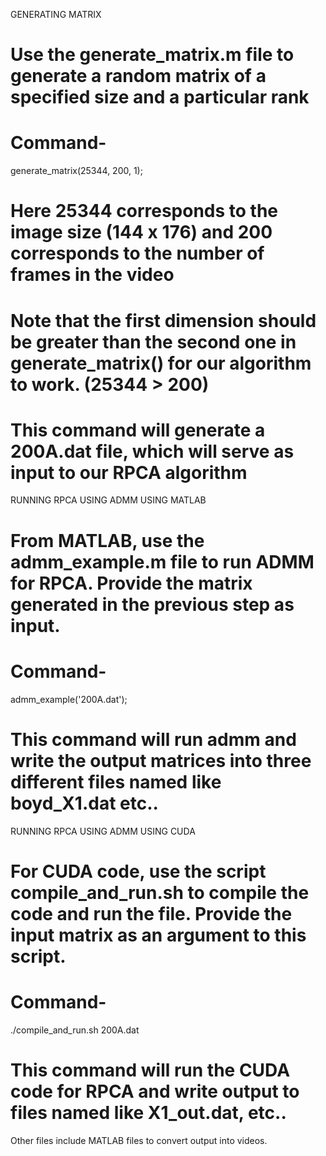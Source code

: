 GENERATING MATRIX
# Use the generate_matrix.m file to generate a random matrix of a specified size and a particular rank
# Command-
generate_matrix(25344, 200, 1);
# Here 25344 corresponds to the image size (144 x 176) and 200 corresponds to the number of frames in the video
# Note that the first dimension should be greater than the second one in generate_matrix() for our algorithm to work. (25344 > 200)

# This command will generate a 200A.dat file, which will serve as input to our RPCA algorithm


RUNNING RPCA USING ADMM USING MATLAB
# From MATLAB, use the admm_example.m file to run ADMM for RPCA. Provide the matrix generated in the previous step as input.
# Command-
admm_example('200A.dat');

# This command will run admm and write the output matrices into three different files named like boyd_X1.dat etc..

RUNNING RPCA USING ADMM USING CUDA
# For CUDA code, use the script compile_and_run.sh to compile the code and run the file. Provide the input matrix as an argument to this script.
# Command-
./compile_and_run.sh 200A.dat

# This command will run the CUDA code for RPCA and write output to files named like X1_out.dat, etc..


Other files include MATLAB files to convert output into videos.
